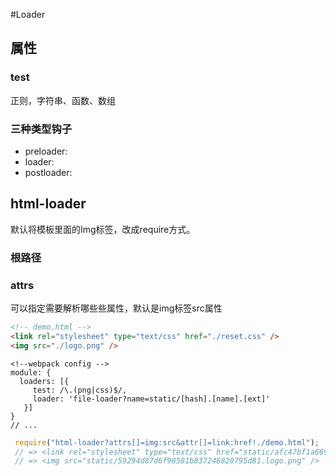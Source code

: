 #Loader
## 属性
### test
正则，字符串、函数、数组

### 三种类型钩子
* preloader:
* loader:
* postloader:


## html-loader
默认将模板里面的Img标签，改成require方式。

### 根路径

### attrs
可以指定需要解析哪些些属性，默认是img标签src属性
```html
<!-- demo.html -->
<link rel="stylesheet" type="text/css" href="./reset.css" />
<img src="./logo.png" />
```
```
<!--webpack config -->
module: {    
  loaders: [{
     test: /\.(png|css)$/,
     loader: 'file-loader?name=static/[hash].[name].[ext]'
   }]
}
// ...
```

```js
 require("html-loader?attrs[]=img:src&attr[]=link:href!./demo.html");
 // => <link rel="stylesheet" type="text/css" href="static/afc47bf1a6696c427189aa6fc7cf3ee8.reset.css" />
 // => <img src="static/59294d87d6f98581b837246820795d81.logo.png" />
```
